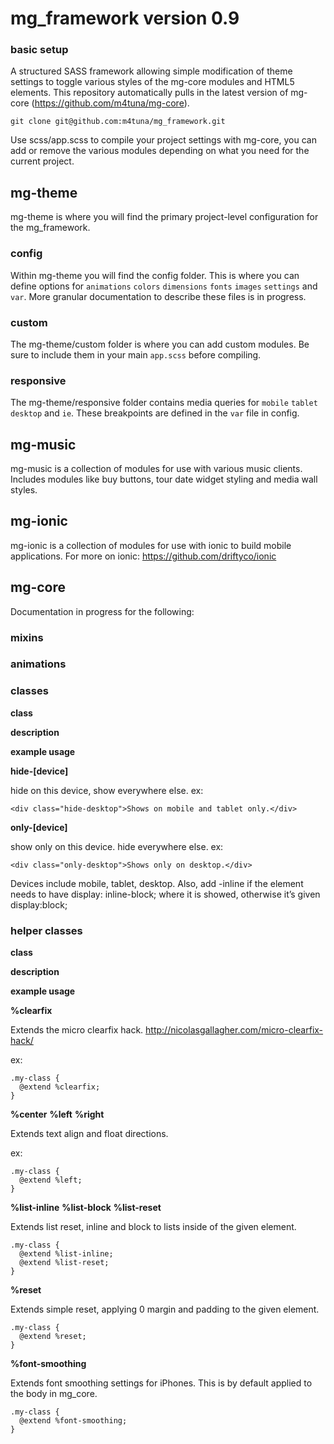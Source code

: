 # mg_framework version 0.9

### basic setup

A structured SASS framework allowing simple modification of theme settings to toggle various styles of the mg-core modules and HTML5 elements. This repository automatically pulls in the latest version of mg-core (https://github.com/m4tuna/mg-core).
  
`git clone git@github.com:m4tuna/mg_framework.git`


Use scss/app.scss to compile your project settings with mg-core, you can add or remove the various modules depending on what you need for the current project. 

## mg-theme

mg-theme is where you will find the primary project-level configuration for the mg_framework.

### config

Within mg-theme you will find the config folder. This is where you can define options for `animations` `colors` `dimensions` `fonts` `images` `settings` and `var`. More granular documentation to describe these files is in progress.

### custom

The mg-theme/custom folder is where you can add custom modules. Be sure to include them in your main `app.scss` before compiling.

### responsive

The mg-theme/responsive folder contains media queries for `mobile` `tablet` `desktop` and `ie`. These breakpoints are defined in the `var` file in config.

## mg-music

mg-music is a collection of modules for use with various music clients. Includes modules like buy buttons, tour date widget styling and media wall styles.

## mg-ionic

mg-ionic is a collection of modules for use with ionic to build mobile applications. For more on ionic: https://github.com/driftyco/ionic

## mg-core

Documentation in progress for the following: 

### mixins
### animations

### classes

**class**

**description**

**example usage**


**hide-[device]**

hide on this device, show everywhere else.
ex:

`<div class="hide-desktop">Shows on mobile and tablet only.</div>`

**only-[device]**

show only on this device. hide everywhere else.
ex:

`<div class="only-desktop">Shows only on desktop.</div>`


Devices include mobile, tablet, desktop. Also, add -inline if the element needs to have display: inline-block; where it is showed, otherwise it’s given display:block;
### helper classes

**class**

**description**

**example usage**


**%clearfix**

Extends the micro clearfix hack. http://nicolasgallagher.com/micro-clearfix-hack/

ex:

```
.my-class {
  @extend %clearfix;
}
```


**%center**
**%left**
**%right**


Extends text align and float directions.

ex:

```
.my-class {
  @extend %left;
}
```


**%list-inline**
**%list-block**
**%list-reset**

Extends list reset, inline and block to lists inside of the given element.

```
.my-class {
  @extend %list-inline;
  @extend %list-reset;
}
```


**%reset**

Extends simple reset, applying 0 margin and padding to the given element.

```
.my-class {
  @extend %reset;
}
```

**%font-smoothing**

Extends font smoothing settings for iPhones. This is by default applied to the body in mg_core.

```
.my-class {
  @extend %font-smoothing;
}
```

